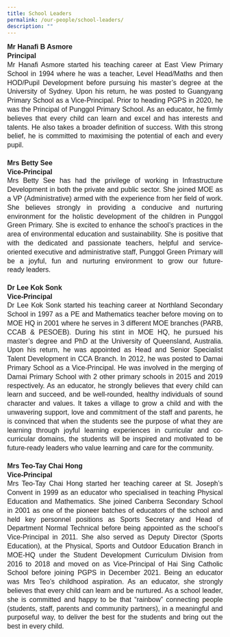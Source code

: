 ```yaml
---
title: School Leaders
permalink: /our-people/school-leaders/
description: ""
---
```

<p style="line-height:1.3; font-size:16px; font-family:Arial; text-align:justify;"><b>Mr Hanafi B Asmore</b><br>
	<b>Principal</b><br>
Mr Hanafi Asmore started his teaching career at East View Primary School in 1994 where he was a teacher, Level Head/Maths and then HOD/Pupil Development before pursuing his master’s degree at the University of Sydney. Upon his return, he was posted to Guangyang Primary School as a Vice-Principal. Prior to heading PGPS in 2020, he was the Principal of Punggol Primary School. As an educator, he firmly believes that every child can learn and excel and has interests and talents. He also takes a broader definition of success. With this strong belief, he is committed to maximising the potential of each and every pupil.<br><br>
	<b>Mrs Betty See</b><br>
	<b>Vice-Principal</b><br>
Mrs Betty See has had the privilege of working in Infrastructure Development in both the private and public sector. She joined MOE as a VP (Administrative) armed with the experience from her field of work. She believes strongly in providing a conducive and nurturing environment for the holistic development of the children in Punggol Green Primary. She is excited to enhance the school’s practices in the area of environmental education and sustainability. She is positive that with the dedicated and passionate teachers, helpful and service-oriented executive and administrative staff, Punggol Green Primary will be a joyful, fun and nurturing environment to grow our future-ready leaders.<br><br>
	<b>Dr Lee Kok Sonk</b><br>
	<b>Vice-Principal</b><br>
Dr Lee Kok Sonk started his teaching career at Northland Secondary School in 1997 as a PE and Mathematics teacher before moving on to MOE HQ in 2001 where he serves in 3 different MOE branches (PARB, CCAB & PESOEB). During his stint in MOE HQ, he pursued his master’s degree and PhD at the University of Queensland, Australia. Upon his return, he was appointed as Head and Senior Specialist Talent Development in CCA Branch. In 2012, he was posted to Damai Primary School as a Vice-Principal. He was involved in the merging of Damai Primary School with 2 other primary schools in 2015 and 2019 respectively. As an educator, he strongly believes that every child can learn and succeed, and be well-rounded, healthy individuals of sound character and values. It takes a village to grow a child and with the unwavering support, love and commitment of the staff and parents, he is convinced that when the students see the purpose of what they are learning through joyful learning experiences in curricular and co-curricular domains, the students will be inspired and motivated to be future-ready leaders who value learning and care for the community.<br><br>
	<b>Mrs Teo-Tay Chai Hong</b><br>
	<b>Vice-Principal</b><br>
	Mrs Teo-Tay Chai Hong started her teaching career at St. Joseph’s Convent in 1999 as an educator who specialised in teaching Physical Education and Mathematics. She joined Canberra Secondary School in 2001 as one of the pioneer batches of educators of the school and held key personnel positions as Sports Secretary and Head of Department Normal Technical before being appointed as the school’s Vice-Principal in 2011. She also served as Deputy Director (Sports Education), at the Physical, Sports and Outdoor Education Branch in MOE-HQ under the Student Development Curriculum Division from 2016 to 2018 and moved on as Vice-Principal of Hai Sing Catholic School before joining PGPS in December 2021. Being an educator was Mrs Teo’s childhood aspiration. As an educator, she strongly believes that every child can learn and be nurtured. As a school leader, she is committed and happy to be that “rainbow” connecting people (students, staff, parents and community partners), in a meaningful and purposeful way, to deliver the best for the students and bring out the best in every child.</p>
